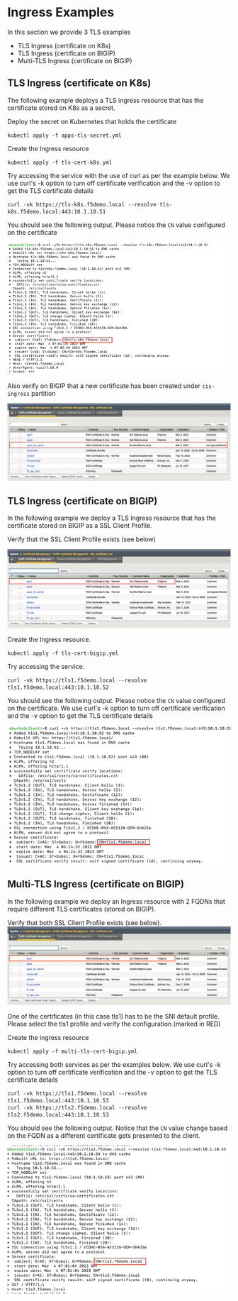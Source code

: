 # Ingress Examples

In this section we provide 3 TLS examples


- TLS Ingress (certificate on K8s)
- TLS Ingress (certificate on BIGIP)
- Multi-TLS Ingress (certificate on BIGIP)

## TLS Ingress (certificate on K8s)
The following example deploys a TLS ingress resource that has the certificate stored on K8s as a secret.

Deploy the secret on Kubernetes that holds the certificate
```
kubectl apply -f apps-tls-secret.yml
```

Create the Ingress resource
```
kubectl apply -f tls-cert-k8s.yml
```

Try accessing the service with the use of curl as per the example below. We use curl's -k option to turn off certificate verification and the -v option to get the TLS certificate details
```
curl -vk https://tls-k8s.f5demo.local --resolve tls-k8s.f5demo.local:443:10.1.10.51
```

You should see the following output. Please notice the `CN` value configured on the certificate

![tls-ingress-k8s](images/tls-ingress-k8s.png)

Also verify on BIGIP that a new certificate has been created under `cis-ingress` partition

![tls-ingress-k8s-bigipui](images/tls-ingress-k8s-bigipui.png)


## TLS Ingress (certificate on BIGIP)
In the following example we deploy a TLS Ingress resource that has the certificate stored on BIGIP as a SSL Client Profile.

Verify that the SSL Client Profile exists (see below)

![certificates-bigip](images/certificates-bigip.png)

Create the Ingress resource.
```
kubectl apply -f tls-cert-bigip.yml
```

Try accessing the service.

```
curl -vk https://tls1.f5demo.local --resolve tls1.f5demo.local:443:10.1.10.52
```

You should see the following output. Please notice the `CN` value configured on the certificate. We use curl's -k option to turn off certificate verification and the -v option to get the TLS certificate details

![tls-ingress-bigip](images/tls-ingress-bigip.png)


## Multi-TLS Ingress (certificate on BIGIP)
In the following example we deploy an Ingress resource with 2 FQDNs that require different TLS certificates (stored on BIGIP).

Verify that both SSL Client Profile exists (see below). 
![certificates-bigip](images/certificates-bigip.png)

One of the certificates (in this case tls1) has to be the SNI default profile. Please select the tls1 profile and verify the configuration (marked in RED)


Create the ingress resource
```
kubectl apply -f multi-tls-cert-bigip.yml
```

Try accessing both services as per the examples below. We use curl's -k option to turn off certificate verification and the -v option to get the TLS certificate details

```
curl -vk https://tls1.f5demo.local --resolve tls1.f5demo.local:443:10.1.10.53
curl -vk https://tls2.f5demo.local --resolve tls2.f5demo.local:443:10.1.10.53
```

You should see the following output. Notice that the `CN` value change based on the FQDN as a different certificate gets presented to the client.

![multi-tls-ingress-bigip](images/multi-tls-ingress-bigip.png)
